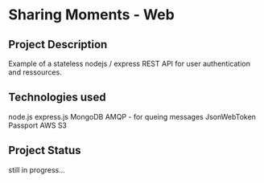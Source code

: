 # Sharing Moments - Web

## Project Description
Example of a stateless nodejs / express REST API for user authentication and ressources.


## Technologies used
node.js
express.js
MongoDB
AMQP - for queing messages
JsonWebToken
Passport
AWS S3


## Project Status
still in progress...